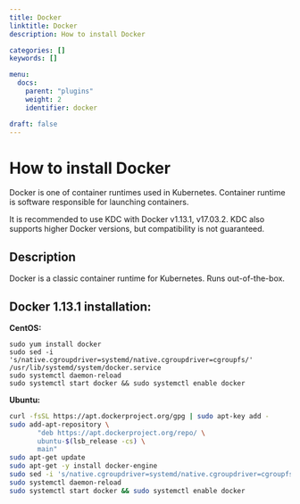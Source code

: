 ```yaml
---
title: Docker
linktitle: Docker
description: How to install Docker

categories: []
keywords: []

menu:
  docs:
    parent: "plugins"
    weight: 2
    identifier: docker

draft: false
---
```

# How to install Docker
Docker is one of container runtimes used in Kubernetes. Container runtime is software responsible for launching containers.

It is recommended to use KDC with Docker v1.13.1, v17.03.2. KDC also supports higher Docker versions, but compatibility is not guaranteed.

## Description
Docker is a classic container runtime for Kubernetes. Runs out-of-the-box.


## Docker 1.13.1 installation:

**CentOS:**
```
sudo yum install docker
sudo sed -i 's/native.cgroupdriver=systemd/native.cgroupdriver=cgroupfs/' /usr/lib/systemd/system/docker.service
sudo systemctl daemon-reload
sudo systemctl start docker && sudo systemctl enable docker
```

**Ubuntu:**  
```bash
curl -fsSL https://apt.dockerproject.org/gpg | sudo apt-key add -
sudo add-apt-repository \
       "deb https://apt.dockerproject.org/repo/ \
       ubuntu-$(lsb_release -cs) \
       main"
sudo apt-get update
sudo apt-get -y install docker-engine
sudo sed -i 's/native.cgroupdriver=systemd/native.cgroupdriver=cgroupfs/' /usr/lib/systemd/system/docker.service
sudo systemctl daemon-reload
sudo systemctl start docker && sudo systemctl enable docker
```
